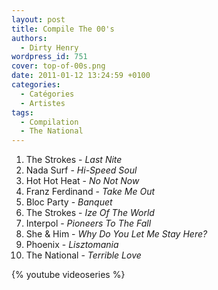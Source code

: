 ```yaml
---
layout: post
title: Compile The 00's
authors:
  - Dirty Henry
wordpress_id: 751
cover: top-of-00s.png
date: 2011-01-12 13:24:59 +0100
categories:
  - Catégories
  - Artistes
tags:
  - Compilation
  - The National
---
```


1. The Strokes - _Last Nite_
1. Nada Surf - _Hi-Speed Soul_
1. Hot Hot Heat - _No Not Now_
1. Franz Ferdinand - _Take Me Out_
1. Bloc Party - _Banquet_
1. The Strokes - _Ize Of The World_
1. Interpol - _Pioneers To The Fall_
1. She & Him - _Why Do You Let Me Stay Here?_
1. Phoenix - _Lisztomania_
1. The National - _Terrible Love_

{% youtube videoseries %}
